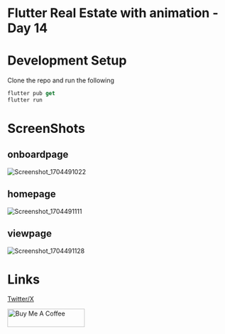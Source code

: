 # Flutter Real Estate with animation - Day 14



# Development Setup 
Clone the repo and run the following  

```dart
flutter pub get
flutter run
```


# ScreenShots 
## onboardpage
![Screenshot_1704491022](https://github.com/obaloluwaobi/real_estate_app/assets/101903208/ab6c8b62-9f50-4996-8aa3-6a1bbea443d7)

## homepage
![Screenshot_1704491111](https://github.com/obaloluwaobi/real_estate_app/assets/101903208/a55a3eaf-881f-478d-8006-b5b07ef1f2e7)

## viewpage 
![Screenshot_1704491128](https://github.com/obaloluwaobi/real_estate_app/assets/101903208/46cdb92a-25ea-4d67-a7b9-00d6d7c28d74)


# Links
[Twitter/X](https://twitter.com/oba_obidoyin)

<a href="https://www.buymeacoffee.com/obaobidoyin" target="_blank"><img src="https://cdn.buymeacoffee.com/buttons/default-orange.png" alt="Buy Me A Coffee" height="41" width="174"></a>
